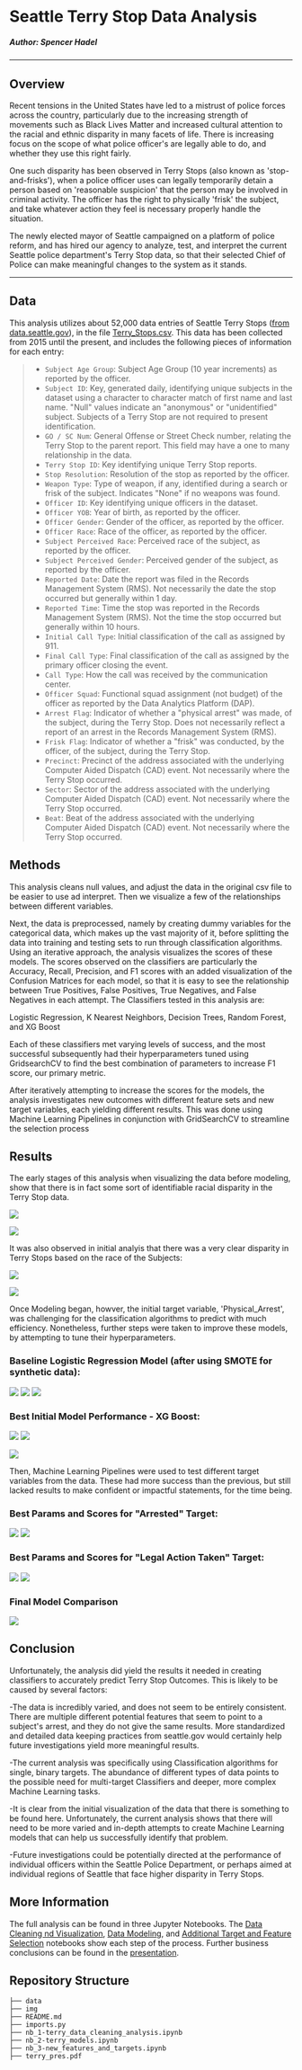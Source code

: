 # Seattle Terry Stop Data Analysis

##### Author: Spencer Hadel
***
## Overview

Recent tensions in the United States have led to a mistrust of police forces across the country, particularly due to the increasing strength of movements such as Black Lives Matter and increased cultural attention to the racial and ethnic disparity in many facets of life. There is increasing focus on the scope of what police officer's are legally able to do, and whether they use this right fairly.

One such disparity has been observed in Terry Stops (also known as 'stop-and-frisks'), when a police officer uses can legally temporarily detain a person based on 'reasonable suspicion' that the person may be involved in criminal activity. The officer has the right to physically 'frisk' the subject, and take whatever action they feel is necessary properly handle the situation.

The newly elected mayor of Seattle campaigned on a platform of police reform, and has hired our agency to analyze, test, and interpret the current Seattle police department's Terry Stop data, so that their selected Chief of Police can make meaningful changes to the system as it stands.

***


## Data
This analysis utilizes about 52,000 data entries of Seattle Terry Stops ([from data.seattle.gov](https://data.seattle.gov/Public-Safety/Terry-Stops/28ny-9ts8)), in the file [Terry_Stops.csv](./data/Terry_Stops.csv). This data has been collected from 2015 until the present, and includes the following pieces of information for each entry:

> * `Subject Age Group`: Subject Age Group (10 year increments) as reported by the officer.
> * `Subject ID`: Key, generated daily, identifying unique subjects in the dataset using a character to character match of first name and last name. "Null" values indicate an "anonymous" or "unidentified" subject. Subjects of a Terry Stop are not required to present identification.
> * `GO / SC Num`: General Offense or Street Check number, relating the Terry Stop to the parent report. This field may have a one to many relationship in the data.
> * `Terry Stop ID`: Key identifying unique Terry Stop reports.
> * `Stop Resolution`: Resolution of the stop as reported by the officer.
> * `Weapon Type`: Type of weapon, if any, identified during a search or frisk of the subject. Indicates "None" if no weapons was found.
> * `Officer ID`: Key identifying unique officers in the dataset.
> * `Officer YOB`: Year of birth, as reported by the officer.
> * `Officer Gender`: Gender of the officer, as reported by the officer.
> * `Officer Race`: Race of the officer, as reported by the officer.
> * `Subject Perceived Race`: Perceived race of the subject, as reported by the officer.
> * `Subject Perceived Gender`: Perceived gender of the subject, as reported by the officer.
> * `Reported Date`: Date the report was filed in the Records Management System (RMS). Not necessarily the date the stop occurred but generally within 1 day.
> * `Reported Time`: Time the stop was reported in the Records Management System (RMS). Not the time the stop occurred but generally within 10 hours.
> * `Initial Call Type`: Initial classification of the call as assigned by 911.
> * `Final Call Type`: Final classification of the call as assigned by the primary officer closing the event.
> * `Call Type`: How the call was received by the communication center.
> * `Officer Squad`: Functional squad assignment (not budget) of the officer as reported by the Data Analytics Platform (DAP).
> * `Arrest Flag`: Indicator of whether a "physical arrest" was made, of the subject, during the Terry Stop. Does not necessarily reflect a report of an arrest in the Records Management System (RMS).
> * `Frisk Flag`: Indicator of whether a "frisk" was conducted, by the officer, of the subject, during the Terry Stop.
> * `Precinct`: Precinct of the address associated with the underlying Computer Aided Dispatch (CAD) event. Not necessarily where the Terry Stop occurred.
> * `Sector`: Sector of the address associated with the underlying Computer Aided Dispatch (CAD) event. Not necessarily where the Terry Stop occurred.
> * `Beat`: Beat of the address associated with the underlying Computer Aided Dispatch (CAD) event. Not necessarily where the Terry Stop occurred.

## Methods
This analysis cleans null values, and adjust the data in the original csv file to be easier to use ad interpret. Then we visualize a few of the relationships between different variables.

Next, the data is preprocessed, namely by creating dummy variables for the categorical data, which makes up the vast majority of it, before splitting the data into training and testing sets to run through classification algorithms. 
Using an iterative approach, the analysis visualizes the scores of these models. The scores observed on the classifiers are particularly the Accuracy, Recall, Precision, and F1 scores with an added visualization of the Confusion Matrices for each model, so that it is easy to see the relationship between True Positives, False Positives, True Negatives, and False Negatives in each attempt.
The Classifiers tested in this analysis are: 

Logistic Regression, K Nearest Neighbors, Decision Trees, Random Forest, and XG Boost


Each of these classifiers met varying levels of success, and the most successful subsequently had their hyperparameters tuned using GridsearchCV to find the best combination of parameters to increase F1 score, our primary metric.

After iteratively attempting to increase the scores for the models, the analysis investigates new outcomes with different feature sets and new target variables, each yielding different results. This was done using Machine Learning Pipelines in conjunction with GridSearchCV to streamline the selection process


## Results

The early stages of this analysis when visualizing the data before modeling, show that there is in fact some sort of identifiable racial disparity in the Terry Stop data. 

![](./img/1_1-graph_arrests_race.PNG)

![](./img/2_1-graph_legal_race.PNG)

It was also observed in initial analyis that there was a very clear disparity in Terry Stops based on the race of the Subjects:

![](./img/2_1-graph_total_pop.PNG)

![](./img/2_2_graph_terry_stops_by_race.PNG)

Once Modeling began, howver, the initial target variable, 'Physical_Arrest', was challenging for the classification algorithms to predict with much efficiency. Nonetheless, further steps were taken to improve these models, by attempting to tune their hyperparameters.

### Baseline Logistic Regression Model (after using SMOTE for synthetic data):
![](./img/3_2-baseline_logreg_smote.PNG)
![](./img/3_2-baseline_logreg_smote.PNG)
![](./img/3_3-baseline_logreg_smote_scores.PNG)

### Best Initial Model Performance - XG Boost:
![](./img/4_1-best_of_first_target_xgb_synth.PNG)
![](./img/4_2-xgb_synth_scores.PNG)

![](./img/5-initial_comparison.PNG)

Then, Machine Learning Pipelines were used to test different target variables from the data. These had more success than the previous, but still lacked results to make confident or impactful statements, for the time being.


### Best Params and Scores for "Arrested" Target:
![](./img/7_1-best_arrested_arrestedsmotecv.PNG)
![](./img/7_2-best_arrested_scores.PNG)

### Best Params and Scores for "Legal Action Taken" Target:
![](./img/8_1-best_legal_legalcv.PNG)
![](./img/8_2-best_legal_scores.PNG)

### Final Model Comparison
![](./img/10-final_best_scores.PNG)


## Conclusion
Unfortunately, the analysis did yield the results it needed in creating classifiers to accurately predict Terry Stop Outcomes. This is likely to be caused by several factors:

-The data is incredibly varied, and does not seem to be entirely consistent. There are multiple different potential features that seem to point to a subject's arrest, and they do not give the same results. More standardized and detailed data keeping practices from seattle.gov would certainly help future investigations yield more meaningful results.

-The current analysis was specifically using Classification algorithms for single, binary targets. The abundance of different types of data points to the possible need for multi-target Classifiers and deeper, more complex Machine Learning tasks.

-It is clear from the initial visualization of the data that there is something to be found here. Unfortunately, the current analysis shows that there will need to be more varied and in-depth attempts to create Machine Learning models that can help us successfully identify that problem.

-Future investigations could be potentially directed at the performance of individual officers within the Seattle Police Department, or perhaps aimed at individual regions of Seattle that face higher disparity in Terry Stops.


## More Information
The full analysis can be found in three Jupyter Notebooks. The [Data Cleaning nd Visualization](./nb_1-terry_data_cleaning_analysis.ipynb), [Data Modeling](./nb_2-terry_models.ipynb), and [Additional Target and Feature Selection](./nb_3-new_features_and_targets.ipynb) notebooks show each step of the process. Further business conclusions can be found in the [presentation](./terry_pres.pdf).

## Repository Structure

```
├── data
├── img
├── README.md
├── imports.py
├── nb_1-terry_data_cleaning_analysis.ipynb
├── nb_2-terry_models.ipynb
├── nb_3-new_features_and_targets.ipynb
├── terry_pres.pdf
```
